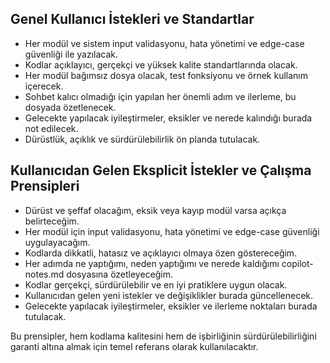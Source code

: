 ## Genel Kullanıcı İstekleri ve Standartlar
- Her modül ve sistem input validasyonu, hata yönetimi ve edge-case güvenliği ile yazılacak.
- Kodlar açıklayıcı, gerçekçi ve yüksek kalite standartlarında olacak.
- Her modül bağımsız dosya olacak, test fonksiyonu ve örnek kullanım içerecek.
- Sohbet kalıcı olmadığı için yapılan her önemli adım ve ilerleme, bu dosyada özetlenecek.
- Gelecekte yapılacak iyileştirmeler, eksikler ve nerede kalındığı burada not edilecek.
- Dürüstlük, açıklık ve sürdürülebilirlik ön planda tutulacak.

## Kullanıcıdan Gelen Eksplicit İstekler ve Çalışma Prensipleri
- Dürüst ve şeffaf olacağım, eksik veya kayıp modül varsa açıkça belirteceğim.
- Her modül için input validasyonu, hata yönetimi ve edge-case güvenliği uygulayacağım.
- Kodlarda dikkatli, hatasız ve açıklayıcı olmaya özen göstereceğim.
- Her adımda ne yaptığımı, neden yaptığımı ve nerede kaldığımı copilot-notes.md dosyasına özetleyeceğim.
- Kodlar gerçekçi, sürdürülebilir ve en iyi pratiklere uygun olacak.
- Kullanıcıdan gelen yeni istekler ve değişiklikler burada güncellenecek.
- Gelecekte yapılacak iyileştirmeler, eksikler ve ilerleme noktaları burada tutulacak.

Bu prensipler, hem kodlama kalitesini hem de işbirliğinin sürdürülebilirliğini garanti altına almak için temel referans olarak kullanılacaktır.